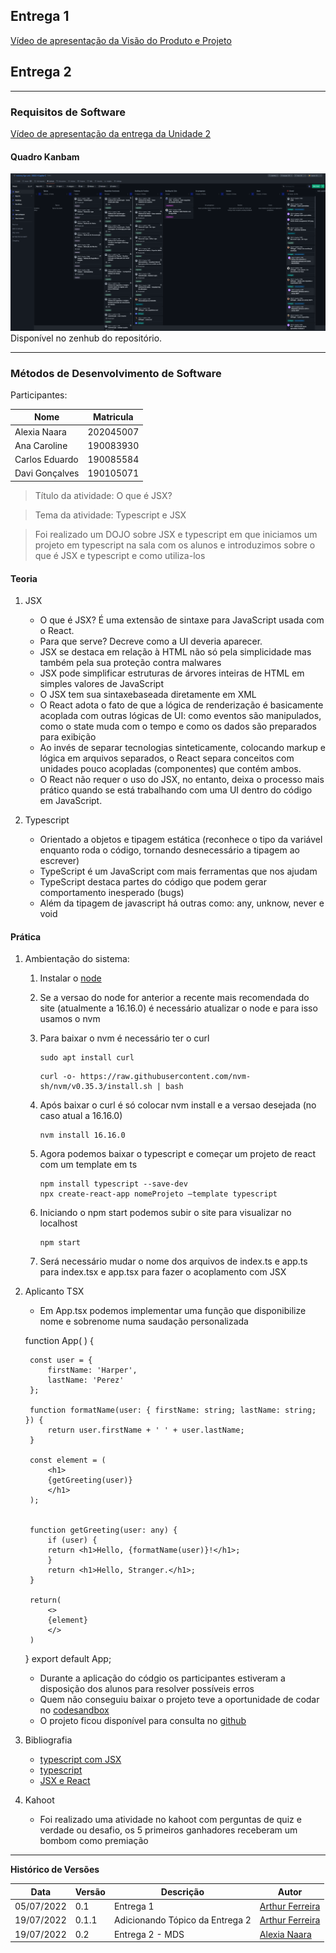 
## Entrega 1
[Vídeo de apresentação da Visão do Produto e Projeto](https://drive.google.com/file/d/1eL-pX9ZtqTw1kxzvs4oMRPZgEVu55U2g/view?usp=sharing)

## Entrega 2
----------
### Requisitos de Software

[Vídeo de apresentação da entrega da Unidade 2](https://https://drive.google.com/file/d/1eL-pX9ZtqTw1kxeqhgj2W4x3wrRPZg4wqeVu55t22g/view?usp=sharing)

#### Quadro Kanbam

![QuadroKanban](./imagens/QuadroKanbam.png)
Disponível no zenhub do repositório.

----------

### Métodos de Desenvolvimento de Software


Participantes:

| Nome           | Matricula |
| -------------- | --------- |
| Alexia Naara   | 202045007 |
| Ana Caroline   | 190083930 |
| Carlos Eduardo | 190085584 |
| Davi Gonçalves | 190105071 |

> Título da atividade: O que é JSX?

> Tema da atividade: Typescript e JSX

> Foi realizado um DOJO sobre JSX e typescript em que iniciamos um projeto em typescript na sala com os alunos e introduzimos sobre o que é JSX e typescript e como utiliza-los

#### Teoria
1. JSX
    - O que é JSX? É uma extensão de sintaxe para JavaScript usada com o React.
    - Para que serve? Decreve como a UI deveria aparecer. 
    - JSX se destaca em relação à HTML não só pela simplicidade mas também pela sua proteção contra malwares
    - JSX pode simplificar estruturas de árvores inteiras de HTML em simples valores de JavaScript
    - O JSX tem sua sintaxebaseada diretamente em XML
    - O React adota o fato de que a lógica de renderização é basicamente acoplada com outras lógicas de UI: como eventos são manipulados, como o state muda com o tempo e como os dados são preparados para exibição
    - Ao invés de separar tecnologias sinteticamente, colocando markup e lógica em arquivos separados, o React separa conceitos com unidades pouco acopladas (componentes) que contém ambos.
    - O React não requer o uso do JSX, no entanto, deixa o processo mais prático quando se está trabalhando com uma UI dentro do código em JavaScript.

2. Typescript
    - Orientado a objetos e tipagem estática (reconhece o tipo da variável enquanto roda o código, tornando desnecessário a tipagem ao escrever)
    - TypeScript é um JavaScript com mais ferramentas que nos ajudam 
    - TypeScript destaca partes do código que podem gerar comportamento inesperado (bugs) 
    - Além da tipagem de javascript há outras como: any, unknow, never e void

#### Prática
1. Ambientação do sistema:
    1. Instalar o [node](https://nodejs.org/en/) 
    2. Se a versao do node for anterior a recente mais recomendada do site (atualmente a 16.16.0) é necessário atualizar o node e para isso usamos o nvm
    3. Para baixar o nvm é necessário ter o curl

        ```
        sudo apt install curl
        ```
        ```
        curl -o- https://raw.githubusercontent.com/nvm-sh/nvm/v0.35.3/install.sh | bash
        ```

    4. Após baixar o curl é só colocar nvm install e a versao desejada (no caso atual a 16.16.0)

        ```
        nvm install 16.16.0
        ```

    5. Agora podemos baixar o typescript e começar um projeto de react com um template em ts

        ```
        npm install typescript --save-dev
        npx create-react-app nomeProjeto –template typescript
        ```

    6. Iniciando o npm start podemos subir o site para visualizar no localhost

        ```
        npm start
        ```

    7. Será necessário mudar o nome dos arquivos de index.ts e app.ts para index.tsx e app.tsx para fazer o acoplamento com JSX

2. Aplicanto TSX
    - Em App.tsx podemos implementar uma função que disponibilize nome e sobrenome numa saudação personalizada

    function App(  ) {

        const user = {
            firstName: 'Harper',
            lastName: 'Perez'
        };

        function formatName(user: { firstName: string; lastName: string; }) {
            return user.firstName + ' ' + user.lastName;
        }

        const element = (
            <h1>
            {getGreeting(user)}
            </h1>
        );


        function getGreeting(user: any) {
            if (user) {
            return <h1>Hello, {formatName(user)}!</h1>;
            }
            return <h1>Hello, Stranger.</h1>;
        }

        return(
            <>
            {element}
            </>
        )


    }
    export default App;

    - Durante a aplicação do códgio os participantes estiveram a disposição dos alunos para resolver possíveis erros
    - Quem não conseguiu baixar o projeto teve a oportunidade de codar no [codesandbox](https://codesandbox.io/)
    - O projeto ficou disponível para consulta no [github](https://github.com/alexianaa/React-JSX)

3. Bibliografia 
    - [typescript com JSX](https://www.typescriptlang.org/pt/docs/handbook/jsx.html)
    - [typescript](https://www.typescriptlang.org/docs/handbook/typescript-in-5-minutes.html)
    - [JSX e React](https://pt-br.reactjs.org/docs/introducing-jsx.html)

4. Kahoot
    - Foi realizado uma atividade no kahoot com perguntas de quiz e verdade ou desafio, os 5 primeiros ganhadores receberam um bombom como premiação
----------

**Histórico de Versões**

| Data       | Versão | Descrição                       | Autor                                                         |
| ---------- | ------ | ------------------------------- | ------------------------------------------------------------- |
| 05/07/2022 | 0.1    | Entrega 1                       | [Arthur Ferreira](https://github.com/ArthurFerreiraRodrigues) |
| 19/07/2022 | 0.1.1  | Adicionando Tópico da Entrega 2 | [Arthur Ferreira](https://github.com/ArthurFerreiraRodrigues) |
| 19/07/2022 | 0.2    | Entrega 2 - MDS                 | [Alexia Naara](https://github.com/alexianaa)                  |
